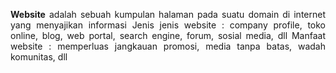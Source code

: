 <p align="justify"> 
<b>Website</b>  adalah sebuah kumpulan halaman pada suatu domain di internet yang menyajikan informasi
Jenis jenis website : company profile, toko online, blog, web portal, search engine, forum, sosial media, dll
Manfaat website : memperluas jangkauan promosi, media tanpa batas, wadah komunitas, dll
</p>
